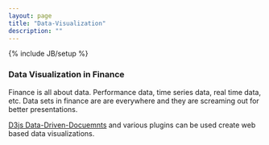 ```yaml
---
layout: page
title: "Data-Visualization"
description: ""
---
```

{% include JB/setup %}
### Data Visualization in Finance
Finance is all about data.  Performance data, time series data, real time data, etc.  Data sets in finance are are everywhere and they are screaming out for better presentations.  

[D3js Data-Driven-Docuemnts](http://d3js.org) and various plugins can be used create web based data visualizations.

